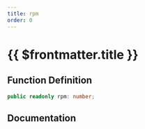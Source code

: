 ```yaml
---
title: rpm
order: 0
---
```


# {{ $frontmatter.title }}

## Function Definition

```ts
public readonly rpm: number;
```

## Documentation

<!--@include: ./parts/rpm.md-->
